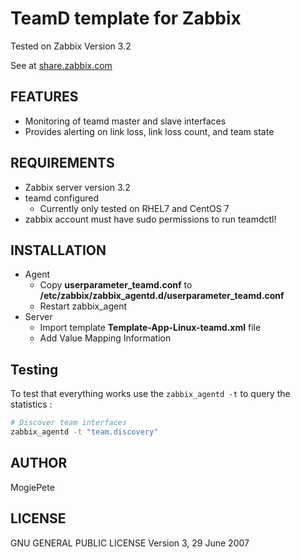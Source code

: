 TeamD template for Zabbix
===========================================


Tested on Zabbix Version 3.2

See at [share.zabbix.com](https://share.zabbix.com/operating-systems/teamd-monitoring)

FEATURES
--------
* Monitoring of teamd master and slave interfaces
* Provides alerting on link loss, link loss count, and team state


REQUIREMENTS
------------
* Zabbix server version 3.2
* teamd configured
	* Currently only tested on RHEL7 and CentOS 7
* zabbix account must have sudo permissions to run teamdctl!

INSTALLATION
------------
* Agent
  * Copy __userparameter_teamd.conf__ to __/etc/zabbix/zabbix\_agentd.d/userparameter\_teamd.conf__
  * Restart zabbix_agent
* Server
  * Import template __Template-App-Linux-teamd.xml__ file
  * Add Value Mapping Information

Testing
-------
To test that everything works use the `zabbix_agentd -t` to query the statistics :

```bash
# Discover team interfaces
zabbix_agentd -t "team.discovery"
```

AUTHOR
------
MogiePete

LICENSE
-------
GNU GENERAL PUBLIC LICENSE Version 3, 29 June 2007
